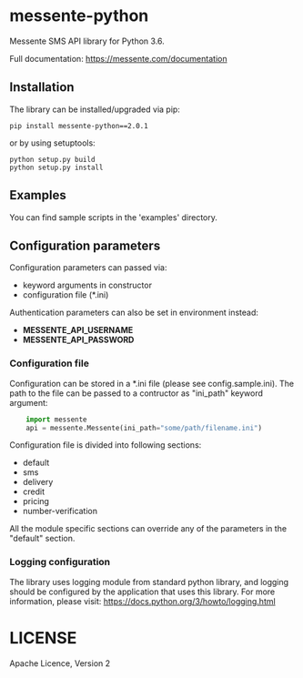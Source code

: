 # messente-python

Messente SMS API library for Python 3.6.

Full documentation: <https://messente.com/documentation>

## Installation

The library can be installed/upgraded via pip:

```
pip install messente-python==2.0.1
```

or by using setuptools:

```
python setup.py build
python setup.py install
```

## Examples

You can find sample scripts in the 'examples' directory.

## Configuration parameters

Configuration parameters can passed via:
- keyword arguments in constructor
- configuration file (*.ini)

Authentication parameters can also be set in environment instead:
- **MESSENTE_API_USERNAME**
- **MESSENTE_API_PASSWORD**

### Configuration file

Configuration can be stored in a *.ini file (please see config.sample.ini).
The path to the file can be passed to a contructor as "ini_path" keyword argument:

```python
    import messente
    api = messente.Messente(ini_path="some/path/filename.ini")
```

Configuration file is divided into following sections:
- default
- sms
- delivery
- credit
- pricing
- number-verification

All the module specific sections can override any of
the parameters in the "default" section.


### Logging configuration

The library uses logging module from standard python library, and
logging should be configured by the application that uses this library.
For more information, please visit:
https://docs.python.org/3/howto/logging.html

# LICENSE

Apache Licence, Version 2

